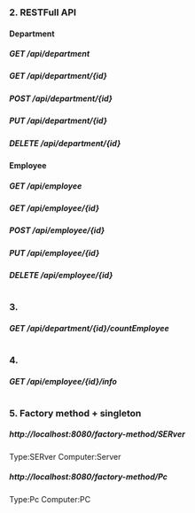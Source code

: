 ### 2. RESTFull API
#### Department
##### GET /api/department
##### GET /api/department/{id}
##### POST /api/department/{id}
##### PUT /api/department/{id}
##### DELETE /api/department/{id}
####
#### Employee
##### GET /api/employee
##### GET /api/employee/{id}
##### POST /api/employee/{id}
##### PUT /api/employee/{id}
##### DELETE /api/employee/{id}
#
#
### 3. 
##### GET /api/department/{id}/countEmployee
#
#
### 4.
##### GET /api/employee/{id}/info
#
#
### 5. Factory method + singleton
##### http://localhost:8080/factory-method/SERver
Type:SERver
Computer:Server
##### http://localhost:8080/factory-method/Pc
Type:Pc
Computer:PC